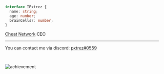 ```ts
interface IPxtrez {
  name: string;
  age: number;
  brainCells?: number;
}
```

[Cheat Network](https://cheatnetwork.eu) CEO

---

You can contact me via discord: [pxtrez#0559](https://discord.com/users/441244042525671424)

<br/>

![achievement](https://user-images.githubusercontent.com/79142358/201485976-659bcdc0-75ed-4609-8dc4-7ca4ffd2ff7a.png)
